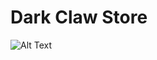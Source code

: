 # Dark Claw Store

![Alt Text](https://drive.google.com/file/d/1jLiVPI_vGilvEMcNZBIfgk1J2m48Aafk/view?usp=sharing)

